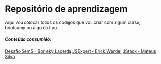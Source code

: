 # Repositório de aprendizagem
Aqui vou colocar todos os códigos que vou criar com algum curso, bootcamp ou algo do tipo.

##### Conteúdo consumido:
[Desafio 5em5 - Bonieky Lacerda](https://www.youtube.com/playlist?list=PL_kvSTSEFm2CwHCtvTk0llGDvM0L2jx3O)
[JSExpert - Erick Wendel](https://javascriptexpert.com.br)
[JStack - Mateus Silva](https://jstack.com.br)